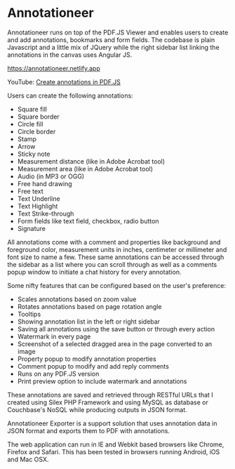 # Annotationeer
Annotationeer runs on top of the PDF.JS Viewer and enables users to create and add annotations, bookmarks and form fields. The codebase is plain Javascript and a little mix of JQuery while the right sidebar list linking the annotations in the canvas uses Angular JS.

https://annotationeer.netlify.app

YouTube: [Create annotations in PDF.JS](https://www.youtube.com/watch?v=g2YAn-Yvlss)

Users can create the following annotations:

* Square fill
* Square border
* Circle fill
* Circle border
* Stamp
* Arrow
* Sticky note
* Measurement distance (like in Adobe Acrobat tool)
* Measurement area (like in Adobe Acrobat tool)
* Audio (in MP3 or OGG)
* Free hand drawing
* Free text
* Text Underline
* Text Highlight
* Text Strike-through
* Form fields like text field, checkbox, radio button
* Signature

All annotations come with a comment and properties like background and foreground color, measurement units in inches, centimeter or millimeter and font size to name a few. These same annotations can be accessed through the sidebar as a list where you can scroll through as well as a comments popup window to initiate a chat history for every annotation.

Some nifty features that can be configured based on the user's preference:

* Scales annotations based on zoom value
* Rotates annotations based on page rotation angle
* Tooltips
* Showing annotation list in the left or right sidebar
* Saving all annotations using the save button or through every action
* Watermark in every page
* Screenshot of a selected dragged area in the page converted to an image
* Property popup to modify annotation properties
* Comment popup to modify and add reply comments
* Runs on any PDF.JS version
* Print preview option to include watermark and annotations

These annotations are saved and retrieved through RESTful URLs that I created using Silex PHP Framework and using MySQL as database or Couchbase's NoSQL while producing outputs in JSON format.

Annotationeer Exporter is a support solution that uses annotation data in JSON format and exports them to PDF with annotations.

The web application can run in IE and Webkit based browsers like Chrome, Firefox and Safari. This has been tested in browsers running Android, iOS and Mac OSX.
